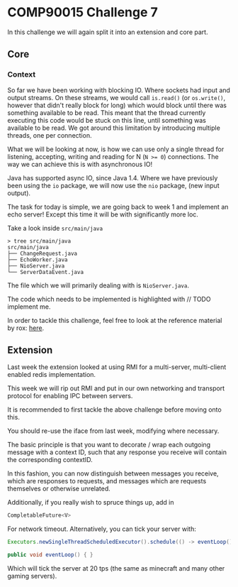 # COMP90015 Challenge 7

In this challenge we will again split it into an extension and core part.


## Core

### Context

So far we have been working with blocking IO. Where sockets had input and output streams. On these streams, we would call `is.read()` (or `os.write()`, however that didn't really block for long) which would block until there was something available to be read. This meant that the thread currently executing this code would be stuck on this line, until something was available to be read. We got around this limitation by introducing multiple threads, one per connection.

What we will be looking at now, is how we can use only a single thread for listening, accepting, writing and reading for N (`N >= 0`) connections. The way we can achieve this is with asynchronous IO!

Java has supported async IO, since Java 1.4. Where we have previously been using the `io` package, we will now use the `nio` package, (new input output).

The task for today is simple, we are going back to week 1 and implement an echo server! Except this time it will be with significantly more loc.

Take a look inside `src/main/java`

```
> tree src/main/java
src/main/java
├── ChangeRequest.java
├── EchoWorker.java
├── NioServer.java
└── ServerDataEvent.java
```
The file which we will primarily dealing with is `NioServer.java`. 

The code which needs to be implemented is highlighted with // TODO implement me.

In order to tackle this challenge, feel free to look at the reference material by rox: [here](http://rox-xmlrpc.sourceforge.net/niotut/).

## Extension

Last week the extension looked at using RMI for a multi-server, multi-client enabled redis implementation.

This week we will rip out RMI and put in our own networking and transport protocol for enabling IPC between servers.

It is recommended to first tackle the above challenge before moving onto this.

You should re-use the iface from last week, modifying where necessary.

The basic principle is that you want to decorate / wrap each outgoing message with a context ID, such that any response you receive will contain the corresponding contextID.

In this fashion, you can now distinguish between messages you receive, which are responses to requests, and messages which are requests themselves or otherwise unrelated.

Additionally, if you really wish to spruce things up, add in 


```java
CompletableFuture<V>
```
For network timeout. Alternatively, you can tick your server with:

```java
Executors.newSingleThreadScheduledExecutor().schedule(() -> eventLoop(), 50, TimeUnit.MILLISECONDS);

public void eventLoop() { }
```

Which will tick the server at 20 tps (the same as minecraft and many other gaming servers).
